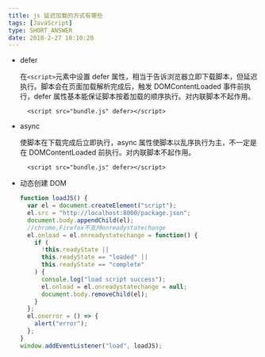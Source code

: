 ```yaml
---
title: js 延迟加载的方式有哪些
tags: [JavaScript]
type: SHORT_ANSWER
date: 2018-2-27 18:10:20
---
```


- defer

  在`<script>`元素中设置 defer 属性，相当于告诉浏览器立即下载脚本，但延迟执行。脚本会在页面加载解析完成后，触发 DOMContentLoaded 事件前执行，defer 属性基本能保证脚本按着加载的顺序执行。对内联脚本不起作用。

  ```
    <script src="bundle.js" defer></script>
  ```

- async

  使脚本在下载完成后立即执行，async 属性使脚本以乱序执行为主，不一定是在 DOMContentLoaded 前执行。对内联脚本不起作用。

  ```
    <script src="bundle.js" defer></script>
  ```

- 动态创建 DOM

  ```js
  function loadJS() {
    var el = document.createElement("script");
    el.src = "http://localhost:8000/package.json";
    document.body.appendChild(el);
    //chrome,Firefox不支持onreadystatechange
    el.onload = el.onreadystatechange = function() {
      if (
        !this.readyState ||
        this.readyState == "loaded" ||
        this.readyState == "complete"
      ) {
        console.log("load script success");
        el.onload = el.onreadystatechange = null;
        document.body.removeChild(el);
      }
    };
    el.onerror = () => {
      alert("error");
    };
  }
  window.addEventListener("load", loadJS);
  ```
